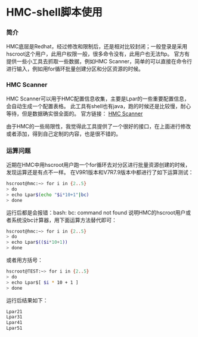 # HMC-shell脚本使用
### 简介
HMC底层是Redhat，经过修改和限制后，还是相对比较封闭；一般登录是采用hscroot这个用户，此用户权限一般，很多命令没有，此用户也无法ftp。
官方有提供一些小工具去抓取一些数据，例如HMC Scanner，简单的可以直接在命令行进行输入，例如用for循环批量创建分区和分区资源的时候。
### HMC Scanner
HMC Scanner可以用于HMC配置信息收集，主要是Lpar的一些重要配置信息，会自动生成一个配置表格。
此工具有shell也有java，跑的时候还是比较慢，耐心等待，但是数据确实很全面的。
官方链接：
[HMC Scanner](https://www.ibm.com/support/pages/node/1117515?mhsrc=ibmsearch_a&mhq=HMC%20scanner)

由于HMC的一些局限性，我觉得此工具提供了一个很好的接口，在上面进行修改或者添加，得到自己定制的内容，也是很不错的。
### 运算问题
近期在HMC中用hscroot用户跑一个for循环去对分区进行批量资源创建的时候，发现运算还是有点不一样。
在V9R1版本和V7R7.9版本中都进行了如下运算测试：
```sh
hscroot@hmc:~> for i in {2..5}
> do
> echo Lpar$(echo "$i*10+1"|bc)
> done
```
运行后都是会报错：bash: bc: command not found
说明HMC的hscroot用户或者系统没bc计算器，用下面运算方法替代即可：
```sh
hscroot@hmc:~> for i in {2..5}
> do
> echo Lpar$(($i*10+1))
> done
```
或者用方括号：
```sh
hscroot@TEST:~> for i in {2..5}
> do
> echo Lpar$[ $i * 10 + 1 ]
> done
```
运行后结果如下：
```sh
Lpar21
Lpar31
Lpar41
Lpar51
```
